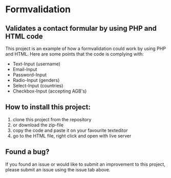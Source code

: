 # Formvalidation


## Validates a contact formular by using PHP and HTML code


This project is an example of how a formvalidation could work by using PHP and HTML. Here are some points that the code is complying with:

* Text-Input (username)
* Email-Input
* Password-Input
* Radio-Input (genders)
* Select-Input (countries)
* Checkbox-Input (accepting AGB's)


## How to install this project:

1. clone this project from the repository
2. or download the zip-file
3. copy the code and paste it on your favourite texteditor
4. go to the HTML file, right click and open with live server


## Found a bug?

If you found an issue or would like to submit an improvement to this project, please submit an issue using the issue tab above. 


